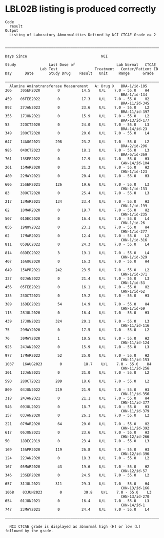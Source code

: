 # LBL02B listing is produced correctly

    Code
      result
    Output
      Listing of Laboratory Abnormalities Defined by NCI CTCAE Grade >= 2
      
      ————————————————————————————————————————————————————————————————————————————————————————————————————————————————————————————————————————————
                                                                                                  Days Since                                  NCI 
                                                                             Study               Last Dose of                   Lab Normal   CTCAE
                    Lab Test                 Treatment   Center/Patient ID    Day      Date       Study Drug    Result   Unit     Range      Grade
      ————————————————————————————————————————————————————————————————————————————————————————————————————————————————————————————————————————————
      Alanine Aminotransferase Measurement   A: Drug X   BRA-1/id-105         206    30SEP2020        0          14.5    U/L    7.0 - 55.0    H4  
                                                         BRA-1/id-134         459    06FEB2022        0          17.3    U/L    7.0 - 55.0    H2  
                                                         BRA-11/id-345        892    27JAN2023        0          23.6    U/L    7.0 - 55.0    L2  
                                                         BRA-11/id-397        355    17JUN2021        0          15.9    U/L    7.0 - 55.0    L2  
                                                         BRA-13/id-177        53     22OCT2020        0          24.0    U/L    7.0 - 55.0    L3  
                                                         BRA-14/id-23         349    20OCT2020        0          20.6    U/L    7.0 - 55.0    L4  
                                                                              647    14AUG2021       298         23.2    U/L    7.0 - 55.0    L2  
                                                         BRA-2/id-296         985    04OCT2023        0          18.1    U/L    7.0 - 55.0    L3  
                                                         BRA-6/id-369         761    13SEP2022        0          17.9    U/L    7.0 - 55.0    H3  
                                                         CAN-14/id-104        261    15MAR2020        0          21.2    U/L    7.0 - 55.0    H2  
                                                         CHN-1/id-123         480    22MAY2021        0          20.4    U/L    7.0 - 55.0    H3  
                                                                              606    25SEP2021       126         19.6    U/L    7.0 - 55.0    L3  
                                                         CHN-1/id-133         83     30OCT2020        0          25.4    U/L    7.0 - 55.0    L3  
                                                                              217    13MAR2021       134         23.4    U/L    7.0 - 55.0    H3  
                                                         CHN-1/id-199         62     10MAR2020        0          19.7    U/L    7.0 - 55.0    H2  
                                                         CHN-1/id-235         507    01DEC2020        0          16.4    U/L    7.0 - 55.0    L4  
                                                         CHN-1/id-26          856    19NOV2022        0          23.1    U/L    7.0 - 55.0    H4  
                                                         CHN-1/id-277         62     17MAR2021        0          12.4    U/L    7.0 - 55.0    L2  
                                                         CHN-1/id-316         811    05DEC2022        0          24.3    U/L    7.0 - 55.0    L4  
                                                                              814    08DEC2022        3          19.1    U/L    7.0 - 55.0    L4  
                                                         CHN-1/id-329         407    16AUG2020        0          16.3    U/L    7.0 - 55.0    H4  
                                                                              649    15APR2021       242         23.5    U/L    7.0 - 55.0    L2  
                                                         CHN-1/id-371         327    02JAN2022        0          21.4    U/L    7.0 - 55.0    L3  
                                                         CHN-1/id-53          456    05FEB2021        0          16.1    U/L    7.0 - 55.0    H2  
                                                         CHN-1/id-62          335    23OCT2021        0          19.2    U/L    7.0 - 55.0    H3  
                                                                              389    16DEC2021        54         14.9    U/L    7.0 - 55.0    H4  
                                                         CHN-1/id-69          115    28JUL2020        0          16.4    U/L    7.0 - 55.0    H3  
                                                                              439    17JUN2021       324         20.1    U/L    7.0 - 55.0    L3  
                                                         CHN-11/id-116        75     29MAY2020        0          17.5    U/L    7.0 - 55.0    L2  
                                                                              76     30MAY2020        1          10.5    U/L    7.0 - 55.0    H2  
                                                         CHN-11/id-124        925    24JAN2022        0          15.9    U/L    7.0 - 55.0    L3  
                                                                              977    17MAR2022        52         25.0    U/L    7.0 - 55.0    H2  
                                                         CHN-11/id-153       1037    16AUG2023        0          18.7    U/L    7.0 - 55.0    H4  
                                                         CHN-11/id-256        301    12JAN2021        0          21.0    U/L    7.0 - 55.0    L2  
                                                                              590    28OCT2021       289         18.6    U/L    7.0 - 55.0    L2  
                                                                              809    04JUN2022       219         21.9    U/L    7.0 - 55.0    H3  
                                                         CHN-11/id-356        318    24JAN2021        0          21.1    U/L    7.0 - 55.0    H4  
                                                         CHN-11/id-377        546    09JUL2021        0          18.7    U/L    7.0 - 55.0    H3  
                                                         CHN-11/id-379        157    03JAN2020        0          26.1    U/L    7.0 - 55.0    L2  
                                                                              221    07MAR2020        64         20.0    U/L    7.0 - 55.0    H2  
                                                         CHN-11/id-392        617    06JUN2021        0          23.6    U/L    7.0 - 55.0    H3  
                                                         CHN-12/id-266        50     18DEC2019        0          23.4    U/L    7.0 - 55.0    L3  
                                                                              169    15APR2020       119         26.8    U/L    7.0 - 55.0    H3  
                                                         CHN-12/id-396        124    22JAN2020        0          18.3    U/L    7.0 - 55.0    L2  
                                                                              167    05MAR2020        43         19.6    U/L    7.0 - 55.0    H2  
                                                         CHN-12/id-57         346    23SEP2020        0          24.5    U/L    7.0 - 55.0    L2  
                                                                              657    31JUL2021       311         29.3    U/L    7.0 - 55.0    H4  
                                                         CHN-13/id-166       1068    03JUN2023        0          30.8    U/L    7.0 - 55.0    L3  
                                                         CHN-13/id-270        654    01JUN2021        0          16.4    U/L    7.0 - 55.0    L3  
                                                         CHN-14/id-1          747    23MAY2021        0          24.4    U/L    7.0 - 55.0    L4  
      ————————————————————————————————————————————————————————————————————————————————————————————————————————————————————————————————————————————
      
      NCI CTCAE grade is displayed as abnormal high (H) or low (L) followed by the grade.

